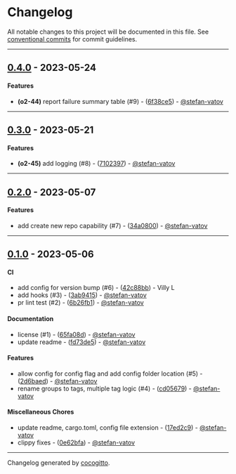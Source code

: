 # Changelog
All notable changes to this project will be documented in this file. See [conventional commits](https://www.conventionalcommits.org/) for commit guidelines.

- - -
## [0.4.0](https://https://github.com/stefan-vatov/omnirepo/stefan.vatov/omnirepo/compare/0.3.0..0.4.0) - 2023-05-24
#### Features
- **(o2-44)** report failure summary table (#9) - ([6f38ce5](https://https://github.com/stefan-vatov/omnirepo/stefan.vatov/omnirepo/commit/6f38ce52bebd2997ef053e292750d3ccf7ef8860)) - [@stefan-vatov](https://https://github.com/stefan-vatov/omnirepo/stefan-vatov)

- - -

## [0.3.0](https://https://github.com/stefan-vatov/omnirepo/stefan.vatov/omnirepo/compare/0.2.0..0.3.0) - 2023-05-21
#### Features
- **(o2-45)** add logging (#8) - ([7102397](https://https://github.com/stefan-vatov/omnirepo/stefan.vatov/omnirepo/commit/7102397b972d042de3ebf9fd9e091ee832cf2641)) - [@stefan-vatov](https://https://github.com/stefan-vatov/omnirepo/stefan-vatov)

- - -

## [0.2.0](https://https://github.com/stefan-vatov/omnirepo/stefan.vatov/omnirepo/compare/0.1.0..0.2.0) - 2023-05-07
#### Features
- add create new repo capability (#7) - ([34a0800](https://https://github.com/stefan-vatov/omnirepo/stefan.vatov/omnirepo/commit/34a080089c74282fe56cc6f7f03362078ac1a4bc)) - [@stefan-vatov](https://https://github.com/stefan-vatov/omnirepo/stefan-vatov)

- - -

## [0.1.0](https://https://github.com/stefan-vatov/omnirepo/stefan.vatov/omnirepo/compare/448a6a62866c6c08ea022f0182bec27b069341cc..0.1.0) - 2023-05-06
#### CI
- add config for version bump (#6) - ([42c88bb](https://https://github.com/stefan-vatov/omnirepo/stefan.vatov/omnirepo/commit/42c88bbc233ab0a49e9f6a8cd11196c6e99d5fc7)) - Villy L
- add hooks (#3) - ([3ab9415](https://https://github.com/stefan-vatov/omnirepo/stefan.vatov/omnirepo/commit/3ab9415c3f2aeacb38481ab7dc0f31026811e006)) - [@stefan-vatov](https://https://github.com/stefan-vatov/omnirepo/stefan-vatov)
- pr lint test (#2) - ([6b26fb1](https://https://github.com/stefan-vatov/omnirepo/stefan.vatov/omnirepo/commit/6b26fb11bac6d2e30605e2279df77c31c08902c9)) - [@stefan-vatov](https://https://github.com/stefan-vatov/omnirepo/stefan-vatov)
#### Documentation
- license (#1) - ([65fa08d](https://https://github.com/stefan-vatov/omnirepo/stefan.vatov/omnirepo/commit/65fa08d76389a5493438a9320429fd9736621509)) - [@stefan-vatov](https://https://github.com/stefan-vatov/omnirepo/stefan-vatov)
- update readme - ([fd73de5](https://https://github.com/stefan-vatov/omnirepo/stefan.vatov/omnirepo/commit/fd73de5fe79c97706c24107e44affe9a71088400)) - [@stefan-vatov](https://https://github.com/stefan-vatov/omnirepo/stefan-vatov)
#### Features
- allow config for config flag and add config folder location (#5) - ([2d6baed](https://https://github.com/stefan-vatov/omnirepo/stefan.vatov/omnirepo/commit/2d6baedfee3e26f0824bb2bf20a09ee6e3713e03)) - [@stefan-vatov](https://https://github.com/stefan-vatov/omnirepo/stefan-vatov)
- rename groups to tags, multiple tag logic (#4) - ([cd05679](https://https://github.com/stefan-vatov/omnirepo/stefan.vatov/omnirepo/commit/cd05679b4d6242034f5b9e1b4d0752e3cf9c411c)) - [@stefan-vatov](https://https://github.com/stefan-vatov/omnirepo/stefan-vatov)
#### Miscellaneous Chores
- update readme, cargo.toml, config file extension - ([17ed2c9](https://https://github.com/stefan-vatov/omnirepo/stefan.vatov/omnirepo/commit/17ed2c9517c8f02f6f7c846f16b69550441dde30)) - [@stefan-vatov](https://https://github.com/stefan-vatov/omnirepo/stefan-vatov)
- clippy fixes - ([0e62bfa](https://https://github.com/stefan-vatov/omnirepo/stefan.vatov/omnirepo/commit/0e62bfad7a925ba38d2935316e568921c159a031)) - [@stefan-vatov](https://https://github.com/stefan-vatov/omnirepo/stefan-vatov)

- - -

Changelog generated by [cocogitto](https://github.com/cocogitto/cocogitto).
